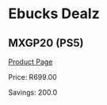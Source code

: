 
# Ebucks Dealz
## MXGP20 (PS5)
[Product Page](https://www.ebucks.com/web/shop/productSelected.do?prodId=1149770759&catId=724351586)

Price: R699.00

Savings: 200.0


	